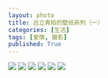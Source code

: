 ```yaml
---
layout: photo
title: 吕立青拍的壁纸系列（一）
categories: [生活]
tags: [爱情, 摄影]
published: True
---
```


![](https://raw.githack.com/JimmyLv/images/master/images/S50615-150245.jpg)
![](https://raw.githack.com/JimmyLv/images/master/images/S50616-152521.jpg)
![](https://raw.githack.com/JimmyLv/images/master/images/S50616-160623.jpg)
![](https://raw.githack.com/JimmyLv/images/master/images/S50616-160636.jpg)
![](https://raw.githack.com/JimmyLv/images/master/images/S50616-160846.jpg)
![](https://raw.githack.com/JimmyLv/images/master/images/S50616-160912.jpg)

